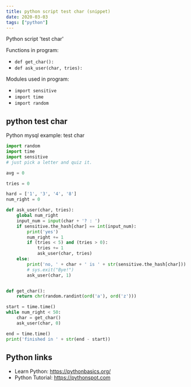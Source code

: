 ```yaml
---
title: python script test char (snippet)
date: 2020-03-03
tags: ["python"]
---
```

Python script 'test char'

Functions in program: 
* `def get_char():`
* `def ask_user(char, tries):`

Modules used in program: 
* `import sensitive`
* `import time`
* `import random`

## python test char

Python mysql example: test char

```python
import random
import time
import sensitive
# just pick a letter and quiz it.

avg = 0

tries = 0

hard = ['1', '3', '4', '8']
num_right = 0

def ask_user(char, tries):
    global num_right
    input_num = input(char + '? : ')
    if sensitive.the_hash[char] == int(input_num):
        print('yes')
        num_right += 1
        if (tries < 5) and (tries > 0):
            tries += 1
            ask_user(char, tries)
    else:
        print('no, ' + char + ' is ' + str(sensitive.the_hash[char]))
        # sys.exit("Bye!")
        ask_user(char, 1)


def get_char():
    return chr(random.randint(ord('a'), ord('z')))

start = time.time()
while num_right < 50:
    char = get_char()
    ask_user(char, 0)

end = time.time()
print('finished in ' + str(end - start))

```

## Python links

- Learn Python: https://pythonbasics.org/
- Python Tutorial: https://pythonspot.com

